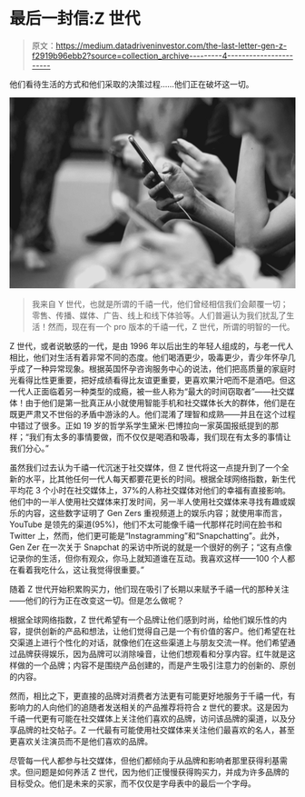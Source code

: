 # 最后一封信:Z 世代

> 原文：<https://medium.datadriveninvestor.com/the-last-letter-gen-z-f2919b96ebb2?source=collection_archive---------4----------------------->

他们看待生活的方式和他们采取的决策过程……他们正在破坏这一切。

![](img/cb158457717105b82a65cb5b7d648ccd.png)

> 我来自 Y 世代，也就是所谓的千禧一代，他们曾经相信我们会颠覆一切；零售、传播、媒体、广告、线上和线下体验等。人们普遍认为我们扰乱了生活！然而，现在有一个 pro 版本的千禧一代，Z 世代，所谓的明智的一代。

Z 世代，或者说敏感的一代，是由 1996 年以后出生的年轻人组成的，与老一代人相比，他们对生活有着非常不同的态度。他们喝酒更少，吸毒更少，青少年怀孕几乎成了一种异常现象。根据英国怀孕咨询服务中心的说法，他们把高质量的家庭时光看得比性更重要，把好成绩看得比友谊更重要，更喜欢果汁吧而不是酒吧。但这一代人正面临着另一种类型的成瘾，被一些人称为“最大的时间窃取者”——社交媒体！由于他们是第一批真正从小就使用智能手机和社交媒体长大的群体，他们是在既更严肃又不世俗的矛盾中游泳的人。他们混淆了理智和成熟——并且在这个过程中错过了很多。正如 19 岁的哲学系学生黛米·巴博拉向一家英国报纸提到的那样；“我们有太多的事情要做，而不仅仅是喝酒和吸毒，我们现在有太多的事情让我们分心。”

虽然我们过去认为千禧一代沉迷于社交媒体，但 Z 世代将这一点提升到了一个全新的水平，比其他任何一代人每天都要花更长的时间。根据全球网络指数，新生代平均花 3 个小时在社交媒体上，37%的人称社交媒体对他们的幸福有直接影响。他们中的一半人使用社交媒体来打发时间，另一半人使用社交媒体来寻找有趣或娱乐的内容，这些数字证明了 Gen Zers 重视频道上的娱乐内容；就使用率而言，YouTube 是领先的渠道(95%)，他们不太可能像千禧一代那样花时间在脸书和 Twitter 上，然而，他们更可能是“Instagramming”和“Snapchatting”。此外，Gen Zer 在一次关于 Snapchat 的采访中所说的就是一个很好的例子；“这有点像记录你的生活，但你有观众，你马上就知道谁在互动。我喜欢这样——100 个人都在看着我吃什么，这让我觉得很重要。”

随着 Z 世代开始积累购买力，他们现在吸引了长期以来赋予千禧一代的那种关注——他们的行为正在改变这一切。但是怎么做呢？

根据全球网络指数，Z 世代希望有一个品牌让他们感到时尚，给他们娱乐性的内容，提供创新的产品和想法，让他们觉得自己是一个有价值的客户。他们希望在社交渠道上进行个性化的对话，就像他们在这些渠道上与朋友交流一样。他们希望通过品牌获得娱乐，因为品牌可以消除噪音，让他们想观看和分享内容。红牛就是这样做的一个品牌；内容不是围绕产品创建的，而是产生吸引注意力的创新的、原创的内容。

然而，相比之下，更直接的品牌对消费者方法更有可能更好地服务于千禧一代，有影响力的人向他们的追随者发送相关的产品推荐将符合 z 世代的要求。这是因为千禧一代更有可能在社交媒体上关注他们喜欢的品牌，访问该品牌的渠道，以及分享品牌的社交帖子。Z 一代最有可能使用社交媒体来关注他们最喜欢的名人，甚至更喜欢关注演员而不是他们喜欢的品牌。

尽管每一代人都参与社交媒体，但他们都倾向于从品牌和影响者那里获得利基需求。但问题是如何养活 Z 世代，因为他们正慢慢获得购买力，并成为许多品牌的目标受众。他们是未来的买家，而不仅仅是字母表中的最后一个字母。